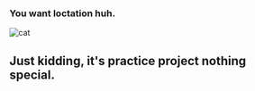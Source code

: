 ### You want loctation huh.
![cat](https://c.tenor.com/2immeiuqWJkAAAAd/cat-sit.gif)

## Just kidding, it's practice project nothing  special.
